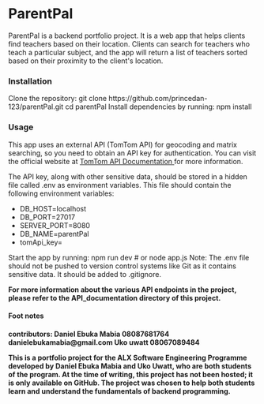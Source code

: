 <h1>ParentPal</h1>
<p>ParentPal is a backend portfolio project. It is a web app that helps clients find teachers based on their location. Clients can search for teachers who teach a particular subject, and the app will return a list of teachers sorted based on their proximity to the client's location.</p>
<h3>Installation</h3>
<p>Clone the repository:
git clone  https://github.com/princedan-123/parentPal.git
cd parentPal
Install dependencies by running:
npm install
</p>
<h3>Usage</h3>
<p>This app uses an external API (TomTom API) for geocoding and matrix searching, so you need to obtain an API key for authentication. You can visit the official website at <a href="https://developer.tomtom.com/documentation">TomTom API Documentation </a> for more information.</p>
<p>The API key, along with other sensitive data, should be stored in a hidden file called .env as environment variables. This file should contain the following environment variables:
<ul>
<li>DB_HOST=localhost</li>
<li>DB_PORT=27017</li>
<li>SERVER_PORT=8080</li>
<li>DB_NAME=parentPal</li>
<li>tomApi_key=<your tomtom api key></li>
</ul>
Start the app by running:
npm run dev
# or
node app.js
Note: The .env file should not be pushed to version control systems like Git as it contains sensitive data. It should be added to .gitignore.
<p><strong>For more information about the various API endpoints in the project, please refer to the API_documentation directory of this project.</strong> </p>
</p>
<h4>Foot notes<h4>
<p>
contributors: 
Daniel Ebuka Mabia 08087681764 danielebukamabia@gmail.com
Uko uwatt 08067089484
</p>
<p>This is a portfolio project for the ALX Software Engineering Programme developed by Daniel Ebuka Mabia and Uko Uwatt, who are both students of the program. At the time of writing, this project has not been hosted; it is only available on GitHub. The project was chosen to help both students learn and understand the fundamentals of backend programming.
</p>
